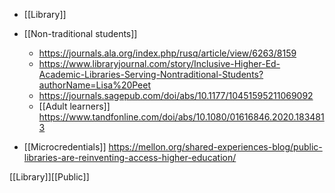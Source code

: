   - [[Library]]

  - [[Non-traditional students]]
      - https://journals.ala.org/index.php/rusq/article/view/6263/8159
      - https://www.libraryjournal.com/story/Inclusive-Higher-Ed-Academic-Libraries-Serving-Nontraditional-Students?authorName=Lisa%20Peet
      - https://journals.sagepub.com/doi/abs/10.1177/10451595211069092
      - [[Adult learners]]
        https://www.tandfonline.com/doi/abs/10.1080/01616846.2020.1834813

  - [[Microcredentials]]
    https://mellon.org/shared-experiences-blog/public-libraries-are-reinventing-access-higher-education/

[[Library]][[Public]]